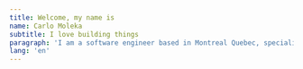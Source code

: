 ```yaml
---
title: Welcome, my name is
name: Carlo Moleka
subtitle: I love building things
paragraph: 'I am a software engineer based in Montreal Quebec, specialized in Web development.'
lang: 'en'
---
```

